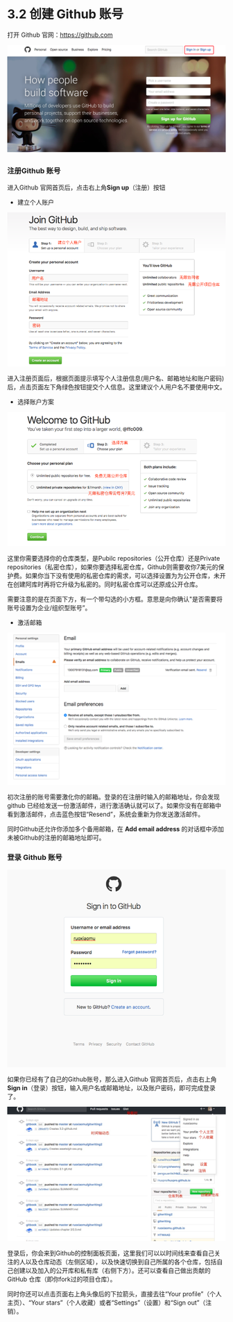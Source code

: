 




# 3.2 创建 Github 账号

打开 Github 官网：<https://github.com>

![](/assets/Github-1.png)


### 注册Github 账号

进入Github 官网首页后，点击右上角**Sign up**（注册）按钮



- 建立个人账户

![](/assets/Github-2.png)

进入注册页面后，根据页面提示填写个人注册信息(用户名、邮箱地址和账户密码)后，点击页面左下角绿色按钮提交个人信息。这里建议个人用户名不要使用中文。



- 选择账户方案

![](/assets/Github-3.png)

这里你需要选择你的仓库类型，是Pubilc repositories（公开仓库）还是Private repositories（私密仓库），如果你要选择私密仓库，Github则需要收你7美元的保护费。如果你当下没有使用的私密仓库的需求，可以选择设置为为公开仓库，未开在创建阿库时再将它升级为私密的。同时私密仓库可以还原成公开仓库。

需要注意的是在页面下方，有一个带勾选的小方框。意思是向你确认"是否需要将账号设置为企业/组织型账号”。

- 激活邮箱

![](/assets/jihuoyoux.png)

初次注册的账号需要激化你的邮箱。登录的在注册时输入的邮箱地址，你会发现github 已经给发送一份激活邮件，进行激活确认就可以了。如果你没有在邮箱中看到激活邮件，点击蓝色按钮“Resend”，系统会重新为你发送激活邮件。

同时Github还允许你添加多个备用邮箱，在 **Add email address** 的对话框中添加未被Github的注册的邮箱地址即可。


### 登录 Github 账号

![](/assets/GITHUB-denglu.png)

如果你已经有了自己的Github账号，那么进入Github 官网首页后，点击右上角**Sign in**（登录）按钮，输入用户名或邮箱地址，以及账户密码，即可完成登录了。

![](/assets/GITHUB-gerenzhuye.jpeg)

登录后，你会来到Github的控制面板页面，这里我们可以以时间线来查看自己关注的人以及仓库动态（左侧区域），以及快速切换到自己所属的各个仓库，包括自己创建以及加入的公开库和私有库（右侧下方）。还可以查看自己做出贡献的 GitHub 仓库（即你fork过的项目仓库）。

同时你还可以点击页面右上角头像后的下拉箭头，直接去往“Your profile”（个人主页）、“Your stars”（个人收藏）或者“Settings”（设置）和“Sign out”（注销）。